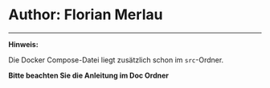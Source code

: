 # Author: Florian Merlau

---

**Hinweis:**

Die Docker Compose-Datei liegt zusätzlich schon im `src`-Ordner.

**Bitte beachten Sie die Anleitung im Doc Ordner**